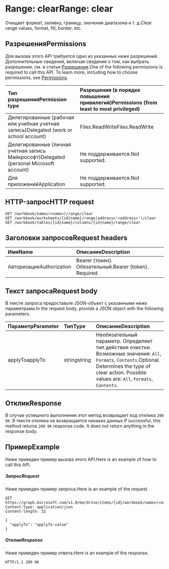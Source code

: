 # <a name="range-clear"></a><span data-ttu-id="679af-101">Range: clear</span><span class="sxs-lookup"><span data-stu-id="679af-101">Range: clear</span></span>

<span data-ttu-id="679af-102">Очищает формат, заливку, границу, значения диапазона и т. д.</span><span class="sxs-lookup"><span data-stu-id="679af-102">Clear range values, format, fill, border, etc.</span></span>
## <a name="permissions"></a><span data-ttu-id="679af-103">Разрешения</span><span class="sxs-lookup"><span data-stu-id="679af-103">Permissions</span></span>
<span data-ttu-id="679af-p101">Для вызова этого API требуется одно из указанных ниже разрешений. Дополнительные сведения, включая сведения о том, как выбрать разрешения, см. в статье [Разрешения](../../../concepts/permissions_reference.md).</span><span class="sxs-lookup"><span data-stu-id="679af-p101">One of the following permissions is required to call this API. To learn more, including how to choose permissions, see [Permissions](../../../concepts/permissions_reference.md).</span></span>

|<span data-ttu-id="679af-106">Тип разрешения</span><span class="sxs-lookup"><span data-stu-id="679af-106">Permission type</span></span>      | <span data-ttu-id="679af-107">Разрешения (в порядке повышения привилегий)</span><span class="sxs-lookup"><span data-stu-id="679af-107">Permissions (from least to most privileged)</span></span>              |
|:--------------------|:---------------------------------------------------------|
|<span data-ttu-id="679af-108">Делегированные (рабочая или учебная учетная запись)</span><span class="sxs-lookup"><span data-stu-id="679af-108">Delegated (work or school account)</span></span> | <span data-ttu-id="679af-109">Files.ReadWrite</span><span class="sxs-lookup"><span data-stu-id="679af-109">Files.ReadWrite</span></span>    |
|<span data-ttu-id="679af-110">Делегированные (личная учетная запись Майкрософт)</span><span class="sxs-lookup"><span data-stu-id="679af-110">Delegated (personal Microsoft account)</span></span> | <span data-ttu-id="679af-111">Не поддерживается.</span><span class="sxs-lookup"><span data-stu-id="679af-111">Not supported.</span></span>    |
|<span data-ttu-id="679af-112">Для приложений</span><span class="sxs-lookup"><span data-stu-id="679af-112">Application</span></span> | <span data-ttu-id="679af-113">Не поддерживается.</span><span class="sxs-lookup"><span data-stu-id="679af-113">Not supported.</span></span> |

## <a name="http-request"></a><span data-ttu-id="679af-114">HTTP-запрос</span><span class="sxs-lookup"><span data-stu-id="679af-114">HTTP request</span></span>
<!-- { "blockType": "ignored" } -->
```http
GET /workbook/names(<name>)/range/clear
GET /workbook/worksheets/{id|name}/range(address='<address>')/clear
GET /workbook/tables/{id|name}/columns/{id|name}/range/clear

```
## <a name="request-headers"></a><span data-ttu-id="679af-115">Заголовки запросов</span><span class="sxs-lookup"><span data-stu-id="679af-115">Request headers</span></span>
| <span data-ttu-id="679af-116">Имя</span><span class="sxs-lookup"><span data-stu-id="679af-116">Name</span></span>       | <span data-ttu-id="679af-117">Описание</span><span class="sxs-lookup"><span data-stu-id="679af-117">Description</span></span>|
|:---------------|:----------|
| <span data-ttu-id="679af-118">Авторизация</span><span class="sxs-lookup"><span data-stu-id="679af-118">Authorization</span></span>  | <span data-ttu-id="679af-p102">Bearer {токен}. Обязательный.</span><span class="sxs-lookup"><span data-stu-id="679af-p102">Bearer {token}. Required.</span></span> |

## <a name="request-body"></a><span data-ttu-id="679af-121">Текст запроса</span><span class="sxs-lookup"><span data-stu-id="679af-121">Request body</span></span>
<span data-ttu-id="679af-122">В тексте запроса предоставьте JSON-объект с указанными ниже параметрами.</span><span class="sxs-lookup"><span data-stu-id="679af-122">In the request body, provide a JSON object with the following parameters.</span></span>

| <span data-ttu-id="679af-123">Параметр</span><span class="sxs-lookup"><span data-stu-id="679af-123">Parameter</span></span>    | <span data-ttu-id="679af-124">Тип</span><span class="sxs-lookup"><span data-stu-id="679af-124">Type</span></span>   |<span data-ttu-id="679af-125">Описание</span><span class="sxs-lookup"><span data-stu-id="679af-125">Description</span></span>|
|:---------------|:--------|:----------|
|<span data-ttu-id="679af-126">applyTo</span><span class="sxs-lookup"><span data-stu-id="679af-126">applyTo</span></span>|<span data-ttu-id="679af-127">string</span><span class="sxs-lookup"><span data-stu-id="679af-127">string</span></span>|<span data-ttu-id="679af-p103">Необязательный параметр. Определяет тип действия очистки.  Возможные значения: `All`, `Formats`, `Contents`.</span><span class="sxs-lookup"><span data-stu-id="679af-p103">Optional. Determines the type of clear action.  Possible values are: `All`, `Formats`, `Contents`.</span></span>|

## <a name="response"></a><span data-ttu-id="679af-131">Отклик</span><span class="sxs-lookup"><span data-stu-id="679af-131">Response</span></span>

<span data-ttu-id="679af-p104">В случае успешного выполнения этот метод возвращает код отклика `200 OK`. В тексте отклика не возвращается никаких данных.</span><span class="sxs-lookup"><span data-stu-id="679af-p104">If successful, this method returns `200 OK` response code. It does not return anything in the response body.</span></span>

## <a name="example"></a><span data-ttu-id="679af-134">Пример</span><span class="sxs-lookup"><span data-stu-id="679af-134">Example</span></span>
<span data-ttu-id="679af-135">Ниже приведен пример вызова этого API.</span><span class="sxs-lookup"><span data-stu-id="679af-135">Here is an example of how to call this API.</span></span>
##### <a name="request"></a><span data-ttu-id="679af-136">Запрос</span><span class="sxs-lookup"><span data-stu-id="679af-136">Request</span></span>
<span data-ttu-id="679af-137">Ниже приведен пример запроса.</span><span class="sxs-lookup"><span data-stu-id="679af-137">Here is an example of the request.</span></span>
<!-- {
  "blockType": "request",
  "name": "range_clear"
}-->
```http
GET https://graph.microsoft.com/v1.0/me/drive/items/{id}/workbook/names(<name>)/range/clear
Content-type: application/json
Content-length: 32

{
  "applyTo": "applyTo-value"
}
```

##### <a name="response"></a><span data-ttu-id="679af-138">Отклик</span><span class="sxs-lookup"><span data-stu-id="679af-138">Response</span></span>
<span data-ttu-id="679af-139">Ниже приведен пример ответа.</span><span class="sxs-lookup"><span data-stu-id="679af-139">Here is an example of the response.</span></span> 
<!-- {
  "blockType": "response",
  "truncated": true,
  "@odata.type": "microsoft.graph.none"
} -->
```http
HTTP/1.1 200 OK
```

<!-- uuid: 8fcb5dbc-d5aa-4681-8e31-b001d5168d79
2015-10-25 14:57:30 UTC -->
<!-- {
  "type": "#page.annotation",
  "description": "Range: clear",
  "keywords": "",
  "section": "documentation",
  "tocPath": ""
}-->